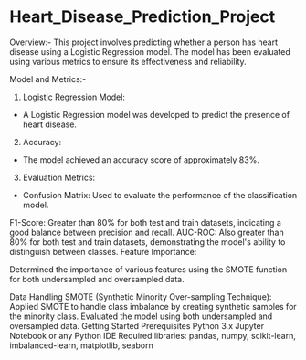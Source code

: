 # Heart_Disease_Prediction_Project

Overview:- 
This project involves predicting whether a person has heart disease using a Logistic Regression model. The model has been evaluated using various metrics to ensure 
its effectiveness and reliability.

Model and Metrics:- 

1) Logistic Regression Model:
  - A Logistic Regression model was developed to predict the presence of heart disease.
2) Accuracy:
  - The model achieved an accuracy score of approximately 83%.
3) Evaluation Metrics:
  - Confusion Matrix: Used to evaluate the performance of the classification model.

F1-Score: Greater than 80% for both test and train datasets, indicating a good balance between precision and recall.
AUC-ROC: Also greater than 80% for both test and train datasets, demonstrating the model's ability to distinguish between classes.
Feature Importance:

Determined the importance of various features using the SMOTE function for both undersampled and oversampled data.

Data Handling
SMOTE (Synthetic Minority Over-sampling Technique):
Applied SMOTE to handle class imbalance by creating synthetic samples for the minority class.
Evaluated the model using both undersampled and oversampled data.
Getting Started
Prerequisites
Python 3.x
Jupyter Notebook or any Python IDE
Required libraries: pandas, numpy, scikit-learn, imbalanced-learn, matplotlib, seaborn

